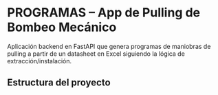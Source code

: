 # PROGRAMAS – App de Pulling de Bombeo Mecánico

Aplicación backend en FastAPI que genera programas de maniobras de pulling
a partir de un datasheet en Excel siguiendo la lógica de extracción/instalación.

## Estructura del proyecto 
 
